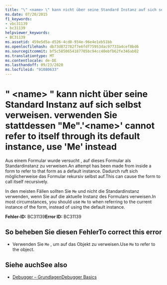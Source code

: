 ```yaml
---
title: "\" <name> \" kann nicht über seine Standard Instanz auf sich selbst verweisen. verwenden Sie stattdessen \"Me\"."
ms.date: 07/20/2015
f1_keywords:
- vbc31139
- bc31139
helpviewer_keywords:
- BC31139
ms.assetid: 459e5d5a-d526-4cd0-934e-96e4e1eb51bb
ms.openlocfilehash: db73d872782f7e6fdf75953dac97733a4cef8bd6
ms.sourcegitcommit: bf5c5850654187705bc94cc40ebfb62fe346ab02
ms.translationtype: MT
ms.contentlocale: de-DE
ms.lasthandoff: 09/23/2020
ms.locfileid: "91080633"
---
```

# <a name="name-cannot-refer-to-itself-through-its-default-instance-use-me-instead"></a><span data-ttu-id="ecc34-102">" \<name> " kann nicht über seine Standard Instanz auf sich selbst verweisen. verwenden Sie stattdessen "Me".</span><span class="sxs-lookup"><span data-stu-id="ecc34-102">'\<name>' cannot refer to itself through its default instance, use 'Me' instead</span></span>

<span data-ttu-id="ecc34-103">Aus einem Formular wurde versucht , auf dieses Formular als Standardinstanz zu verweisen.</span><span class="sxs-lookup"><span data-stu-id="ecc34-103">An attempt has been made from inside a form to refer to that form as a default instance.</span></span> <span data-ttu-id="ecc34-104">Dadurch ruft sich möglicherweise das Formular rekursiv selbst auf.</span><span class="sxs-lookup"><span data-stu-id="ecc34-104">This can cause the form to call itself recursively.</span></span>  
  
 <span data-ttu-id="ecc34-105">In den meisten Fällen sollten Sie `Me` und nicht die Standardinstanz verwenden, wenn Sie auf die aktuelle Instanz des Formulars verweisen.</span><span class="sxs-lookup"><span data-stu-id="ecc34-105">In most circumstances, you should use `Me` to when referring to the current instance of the form, instead of using the default instance.</span></span>  
  
 <span data-ttu-id="ecc34-106">**Fehler-ID:** BC31139</span><span class="sxs-lookup"><span data-stu-id="ecc34-106">**Error ID:** BC31139</span></span>  
  
## <a name="to-correct-this-error"></a><span data-ttu-id="ecc34-107">So beheben Sie diesen Fehler</span><span class="sxs-lookup"><span data-stu-id="ecc34-107">To correct this error</span></span>  
  
- <span data-ttu-id="ecc34-108">Verwenden Sie `Me` , um auf das Objekt zu verweisen.</span><span class="sxs-lookup"><span data-stu-id="ecc34-108">Use `Me` to refer to the object.</span></span>  
  
## <a name="see-also"></a><span data-ttu-id="ecc34-109">Siehe auch</span><span class="sxs-lookup"><span data-stu-id="ecc34-109">See also</span></span>

- [<span data-ttu-id="ecc34-110">Debugger – Grundlagen</span><span class="sxs-lookup"><span data-stu-id="ecc34-110">Debugger Basics</span></span>](/visualstudio/debugger/debugger-feature-tour)
